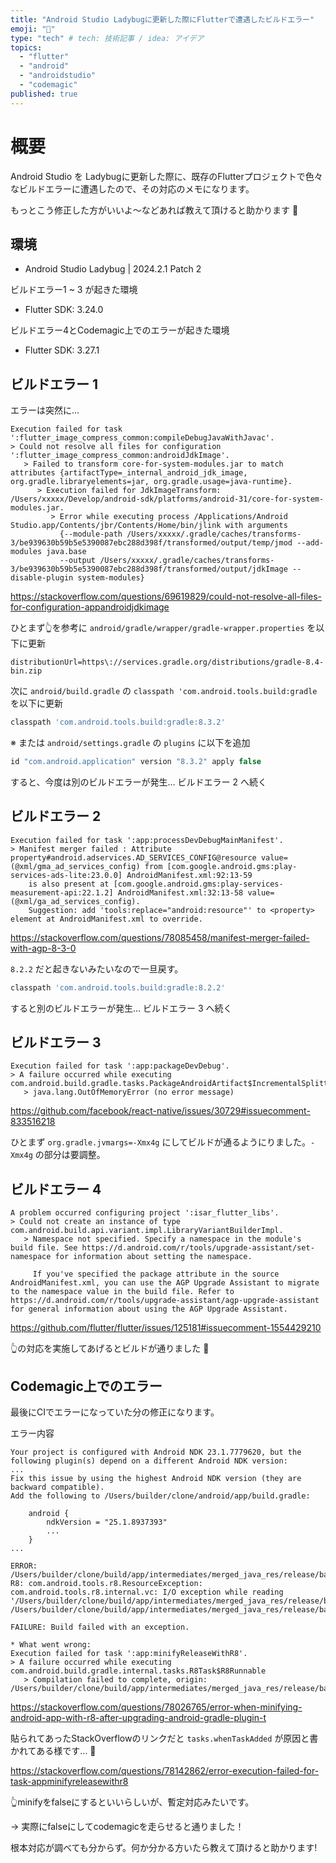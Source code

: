 ```yaml
---
title: "Android Studio Ladybugに更新した際にFlutterで遭遇したビルドエラー"
emoji: "🤯"
type: "tech" # tech: 技術記事 / idea: アイデア
topics:
  - "flutter"
  - "android"
  - "androidstudio"
  - "codemagic"
published: true
---
```

# 概要

Android Studio を Ladybugに更新した際に、既存のFlutterプロジェクトで色々なビルドエラーに遭遇したので、その対応のメモになります。

もっとこう修正した方がいいよ〜などあれば教えて頂けると助かります 🙇

## 環境

- Android Studio Ladybug | 2024.2.1 Patch 2

ビルドエラー1 ~ 3 が起きた環境

- Flutter SDK: 3.24.0

ビルドエラー4とCodemagic上でのエラーが起きた環境

- Flutter SDK: 3.27.1

## ビルドエラー 1

エラーは突然に…

```text
Execution failed for task ':flutter_image_compress_common:compileDebugJavaWithJavac'.
> Could not resolve all files for configuration ':flutter_image_compress_common:androidJdkImage'.
   > Failed to transform core-for-system-modules.jar to match attributes {artifactType=_internal_android_jdk_image, org.gradle.libraryelements=jar, org.gradle.usage=java-runtime}.
      > Execution failed for JdkImageTransform: /Users/xxxxx/Develop/android-sdk/platforms/android-31/core-for-system-modules.jar.
         > Error while executing process /Applications/Android Studio.app/Contents/jbr/Contents/Home/bin/jlink with arguments
           {--module-path /Users/xxxxx/.gradle/caches/transforms-3/be939630b59b5e5390087ebc288d398f/transformed/output/temp/jmod --add-modules java.base
           --output /Users/xxxxx/.gradle/caches/transforms-3/be939630b59b5e5390087ebc288d398f/transformed/output/jdkImage --disable-plugin system-modules}
```

https://stackoverflow.com/questions/69619829/could-not-resolve-all-files-for-configuration-appandroidjdkimage

ひとまず👆を参考に `android/gradle/wrapper/gradle-wrapper.properties` を以下に更新

```text
distributionUrl=https\://services.gradle.org/distributions/gradle-8.4-bin.zip
```

次に `android/build.gradle` の `classpath 'com.android.tools.build:gradle` を以下に更新

```groovy
classpath 'com.android.tools.build:gradle:8.3.2'
```

※ または `android/settings.gradle` の `plugins` に以下を追加

```groovy
id "com.android.application" version "8.3.2" apply false
```

すると、今度は別のビルドエラーが発生… ビルドエラー 2 へ続く

## ビルドエラー 2

```text
Execution failed for task ':app:processDevDebugMainManifest'.
> Manifest merger failed : Attribute property#android.adservices.AD_SERVICES_CONFIG@resource value=(@xml/gma_ad_services_config) from [com.google.android.gms:play-services-ads-lite:23.0.0] AndroidManifest.xml:92:13-59
    is also present at [com.google.android.gms:play-services-measurement-api:22.1.2] AndroidManifest.xml:32:13-58 value=(@xml/ga_ad_services_config).
    Suggestion: add 'tools:replace="android:resource"' to <property> element at AndroidManifest.xml to override.
```

https://stackoverflow.com/questions/78085458/manifest-merger-failed-with-agp-8-3-0

`8.2.2` だと起きないみたいなので一旦戻す。

```groovy
classpath 'com.android.tools.build:gradle:8.2.2'
```

すると別のビルドエラーが発生… ビルドエラー 3 へ続く

## ビルドエラー 3

```text
Execution failed for task ':app:packageDevDebug'.
> A failure occurred while executing com.android.build.gradle.tasks.PackageAndroidArtifact$IncrementalSplitterRunnable
   > java.lang.OutOfMemoryError (no error message)
```

https://github.com/facebook/react-native/issues/30729#issuecomment-833516218

ひとまず `org.gradle.jvmargs=-Xmx4g` にしてビルドが通るようにりました。`-Xmx4g` の部分は要調整。

## ビルドエラー 4

```text
A problem occurred configuring project ':isar_flutter_libs'.
> Could not create an instance of type com.android.build.api.variant.impl.LibraryVariantBuilderImpl.
   > Namespace not specified. Specify a namespace in the module's build file. See https://d.android.com/r/tools/upgrade-assistant/set-namespace for information about setting the namespace.

     If you've specified the package attribute in the source AndroidManifest.xml, you can use the AGP Upgrade Assistant to migrate to the namespace value in the build file. Refer to https://d.android.com/r/tools/upgrade-assistant/agp-upgrade-assistant for general information about using the AGP Upgrade Assistant.

```

https://github.com/flutter/flutter/issues/125181#issuecomment-1554429210

👆の対応を実施してあげるとビルドが通りました 🎉

## Codemagic上でのエラー

最後にCIでエラーになっていた分の修正になります。

エラー内容

```text
Your project is configured with Android NDK 23.1.7779620, but the following plugin(s) depend on a different Android NDK version:
...
Fix this issue by using the highest Android NDK version (they are backward compatible).
Add the following to /Users/builder/clone/android/app/build.gradle:

    android {
        ndkVersion = "25.1.8937393"
        ...
    }
...

ERROR: /Users/builder/clone/build/app/intermediates/merged_java_res/release/base.jar: R8: com.android.tools.r8.ResourceException: com.android.tools.r8.internal.vc: I/O exception while reading '/Users/builder/clone/build/app/intermediates/merged_java_res/release/base.jar': /Users/builder/clone/build/app/intermediates/merged_java_res/release/base.jar

FAILURE: Build failed with an exception.

* What went wrong:
Execution failed for task ':app:minifyReleaseWithR8'.
> A failure occurred while executing com.android.build.gradle.internal.tasks.R8Task$R8Runnable
   > Compilation failed to complete, origin: /Users/builder/clone/build/app/intermediates/merged_java_res/release/base.jar

```

https://stackoverflow.com/questions/78026765/error-when-minifying-android-app-with-r8-after-upgrading-android-gradle-plugin-t

貼られてあったStackOverflowのリンクだと `tasks.whenTaskAdded` が原因と書かれてある様です… 🤔

https://stackoverflow.com/questions/78142862/error-execution-failed-for-task-appminifyreleasewithr8

👆minifyをfalseにするといいらしいが、暫定対応みたいです。

→ 実際にfalseにしてcodemagicを走らせると通りました！

根本対応が調べても分からず。何か分かる方いたら教えて頂けると助かります!
